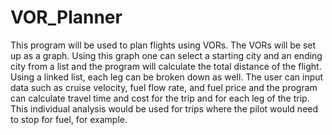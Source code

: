 # VOR_Planner
This program will be used to plan flights using VORs.
The VORs will be set up as a graph. Using this graph one can select a starting city and an ending city from a list and the program will calculate the total distance of the flight. Using a linked list, each leg can be broken down as well. The user can input data such as cruise velocity, fuel flow rate, and fuel price and the program can calculate travel time and cost for the trip and for each leg of the trip. This individual analysis would be used for trips where the pilot would need to stop for fuel, for example.
